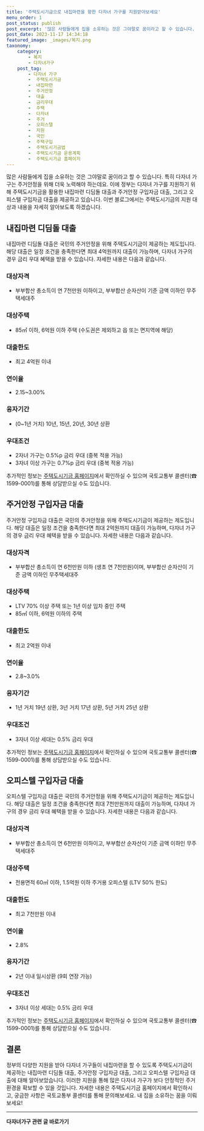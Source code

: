 ```yaml
---
title: '주택도시기금으로 내집마련을 향한 다자녀 가구를 지원받아보세요'
menu_order: 1
post_status: publish
post_excerpt: '많은 사람들에게 집을 소유하는 것은 그야말로 꿈이라고 할 수 있습니다. 특히 다자녀 가구는 주거안정을 위해 더욱 노력해야 하는데요. 이에 정부는 다자녀 가구를 지원하기 위해 주택도시기금을 활용한 내집마련 디딤돌 대출과 주거안정 구입자금 대출, 그리고 오피스텔 구입자금 대출을 제공하고 있습니다. 이번 블로그에서는 주택도시기금의 지원 대상과 내용을 자세히 알아보도록 하겠습니다.'
post_date: 2023-11-17 14:34:18
featured_image: _images/복지.png
taxonomy:
    category:
        - 복지
        - 다자녀가구
    post_tag:
        - 다자녀 가구
        -  주택도시기금
        -  내집마련
        -  주거안정
        -  대출
        -  금리우대
        -  주택
        -  다자녀
        -  주거
        -  오피스텔
        -  지원
        -  국민
        -  주택구입
        -  주택도시기금법
        -  주택도시기금 운용계획
        -  주택도시기금 홈페이지
---
```



많은 사람들에게 집을 소유하는 것은 그야말로 꿈이라고 할 수 있습니다. 특히 다자녀 가구는 주거안정을 위해 더욱 노력해야 하는데요. 이에 정부는 다자녀 가구를 지원하기 위해 주택도시기금을 활용한 내집마련 디딤돌 대출과 주거안정 구입자금 대출, 그리고 오피스텔 구입자금 대출을 제공하고 있습니다. 이번 블로그에서는 주택도시기금의 지원 대상과 내용을 자세히 알아보도록 하겠습니다.

## 내집마련 디딤돌 대출

내집마련 디딤돌 대출은 국민의 주거안정을 위해 주택도시기금이 제공하는 제도입니다. 해당 대출은 일정 조건을 충족한다면 최대 4억원까지 대출이 가능하며, 다자녀 가구의 경우 금리 우대 혜택을 받을 수 있습니다. 자세한 내용은 다음과 같습니다.

### 대상자격
- 부부합산 총소득이 연 7천만원 이하이고, 부부합산 순자산이 기준 금액 이하인 무주택세대주

### 대상주택
- 85㎡ 이하, 6억원 이하 주택 (수도권은 제외하고 읍 또는 면지역에 해당)

### 대출한도
- 최고 4억원 이내

### 연이율
- 2.15~3.00%

### 융자기간
- (0~1년 거치) 10년, 15년, 20년, 30년 상환

### 우대조건
- 2자녀 가구는 0.5%p 금리 우대 (중복 적용 가능)
- 3자녀 이상 가구는 0.7%p 금리 우대 (중복 적용 가능)

추가적인 정보는 [주택도시기금 홈페이지](주택도시기금홈페이지링크)에서 확인하실 수 있으며 국토교통부 콜센터(☎ 1599-0001)를 통해 상담받으실 수도 있습니다.

## 주거안정 구입자금 대출
주거안정 구입자금 대출은 국민의 주거안정을 위해 주택도시기금이 제공하는 제도입니다. 해당 대출은 일정 조건을 충족한다면 최대 2억원까지 대출이 가능하며, 다자녀 가구의 경우 금리 우대 혜택을 받을 수 있습니다. 자세한 내용은 다음과 같습니다.

### 대상자격
- 부부합산 총소득이 연 6천만원 이하 (생초 연 7천만원)이며, 부부합산 순자산이 기준 금액 이하인 무주택세대주

### 대상주택
- LTV 70% 이상 주택 또는 1년 이상 임차 중인 주택
- 85㎡ 이하, 6억원 이하의 주택

### 대출한도
- 최고 2억원 이내

### 연이율
- 2.8~3.0%

### 융자기간
- 1년 거치 19년 상환, 3년 거치 17년 상환, 5년 거치 25년 상환

### 우대조건
- 3자녀 이상 세대는 0.5% 금리 우대

추가적인 정보는 [주택도시기금 홈페이지](주택도시기금홈페이지링크)에서 확인하실 수 있으며 국토교통부 콜센터(☎ 1599-0001)를 통해 상담받으실 수도 있습니다.

## 오피스텔 구입자금 대출
오피스텔 구입자금 대출은 국민의 주거안정을 위해 주택도시기금이 제공하는 제도입니다. 해당 대출은 일정 조건을 충족한다면 최대 7천만원까지 대출이 가능하며, 다자녀 가구의 경우 금리 우대 혜택을 받을 수 있습니다. 자세한 내용은 다음과 같습니다.

### 대상자격
- 부부합산 총소득이 연 6천만원 이하이고, 부부합산 순자산이 기준 금액 이하인 무주택세대주

### 대상주택
- 전용면적 60㎡ 이하, 1.5억원 이하 주거용 오피스텔 (LTV 50% 한도)

### 대출한도
- 최고 7천만원 이내

### 연이율
- 2.8%

### 융자기간
- 2년 이내 일시상환 (9회 연장 가능)

### 우대조건
- 3자녀 이상 세대는 0.5% 금리 우대

추가적인 정보는 [주택도시기금 홈페이지](주택도시기금홈페이지링크)에서 확인하실 수 있으며 국토교통부 콜센터(☎ 1599-0001)를 통해 상담받으실 수도 있습니다.

## 결론

정부의 다양한 지원을 받아 다자녀 가구들이 내집마련을 할 수 있도록 주택도시기금이 제공하는 내집마련 디딤돌 대출, 주거안정 구입자금 대출, 그리고 오피스텔 구입자금 대출에 대해 알아보았습니다. 이러한 지원을 통해 많은 다자녀 가구가 보다 안정적인 주거 환경을 확보할 수 있을 것입니다. 자세한 내용은 주택도시기금 홈페이지에서 확인하시고, 궁금한 사항은 국토교통부 콜센터를 통해 문의해보세요. 내 집을 소유하는 꿈을 이뤄보세요!
<!-- wp:separator -->
<hr class="wp-block-separator has-alpha-channel-opacity"/>
<!-- /wp:separator -->

<!-- wp:group {"backgroundColor":"base","layout":{"type":"constrained"}} -->
<div class="wp-block-group has-base-background-color has-background"><!-- wp:paragraph {"align":"center","fontSize":"medium"} -->
<p class="has-text-align-center has-large-font-size"><strong>다자녀가구 관련 글 바로가기</strong></p>
<!-- /wp:paragraph -->


<!-- wp:latest-posts
{"categories":[{"id":22700,"count":19,"description":"","link":"https://uknowlaw.com/category/%eb%8b%a4%ec%9e%90%eb%85%80%ea%b0%80%ea%b5%ac/","name":"다자녀가구","slug":"다자녀가구","taxonomy":"category","parent":0,"meta":[],"_links":{"self":[{"href":"https://uknowlaw.com/wp-json/wp/v2/categories/22700"}],"collection":[{"href":"https://uknowlaw.com/wp-json/wp/v2/categories"}],"about":[{"href":"https://uknowlaw.com/wp-json/wp/v2/taxonomies/category"}],"wp:post_type":[{"href":"https://uknowlaw.com/wp-json/wp/v2/posts?categories=22700"}],"curies":[{"name":"wp","href":"https://api.w.org/{rel}","templated":true}]}}],"postsToShow":100,"excerptLength":28,"postLayout":"grid","columns":2,"featuredImageAlign":"left","featuredImageSizeSlug":"large","fontSize":"small"} /--></div>
<!-- /wp:group -->